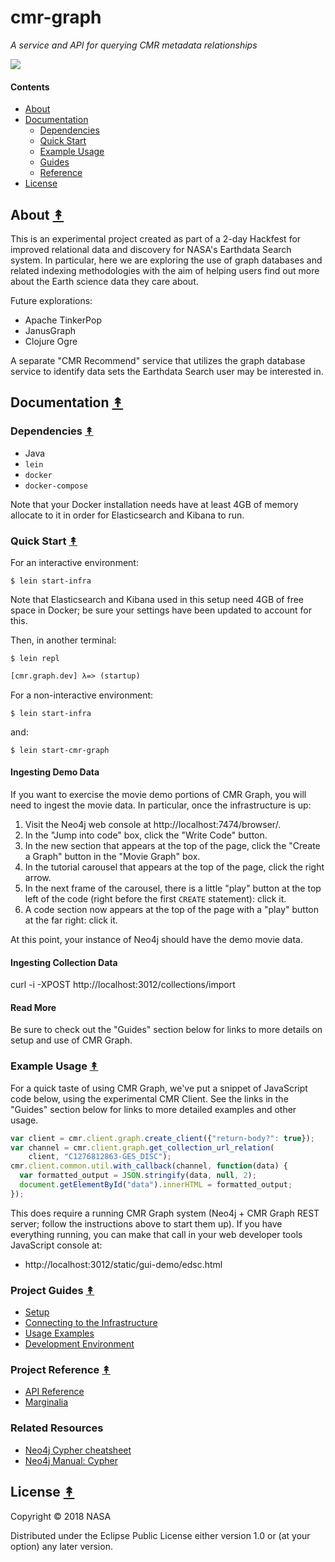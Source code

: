 # cmr-graph

*A service and API for querying CMR metadata relationships*

[![][logo]][logo]


#### Contents

* [About](#about-)
* [Documentation](#documentation-)
  * [Dependencies](#dependencies-)
  * [Quick Start](#quick-start-)
  * [Example Usage](#example-usage-)
  * [Guides](#guides-)
  * [Reference](#reference-)
* [License](#license-)


## About [&#x219F;](#contents)

This is an experimental project created as part of a 2-day Hackfest for
improved relational data and discovery for NASA's Earthdata Search system.
In particular, here we are exploring the use of graph databases and related
indexing methodologies with the aim of helping users find out more about the
Earth science data they care about.

Future explorations:

* Apache TinkerPop
* JanusGraph
* Clojure Ogre

A separate "CMR Recommend" service that utilizes the graph database service
to identify data sets the Earthdata Search user may be interested in.


## Documentation [&#x219F;](#contents)

### Dependencies [&#x219F;](#contents)

* Java
* `lein`
* `docker`
* `docker-compose`

Note that your Docker installation needs have at least 4GB of memory allocate
to it in order for Elasticsearch and Kibana to run.


### Quick Start [&#x219F;](#contents)

For an interactive environment:
```
$ lein start-infra
```

Note that Elasticsearch and Kibana used in this setup need 4GB of free space
in Docker; be sure your settings have been updated to account for this.

Then, in another terminal:
```
$ lein repl
```
```clj
[cmr.graph.dev] λ=> (startup)
```

For a non-interactive environment:
```
$ lein start-infra
```
and:
```
$ lein start-cmr-graph
```

#### Ingesting Demo Data

If you want to exercise the movie demo portions of CMR Graph, you will need to
ingest the movie data. In particular, once the infrastructure is up:

1. Visit the Neo4j web console at http://localhost:7474/browser/.
1. In the "Jump into code" box, click the "Write Code" button.
1. In the new section that appears at the top of the page, click the "Create
   a Graph" button in the "Movie Graph" box.
1. In the tutorial carousel that appears at the top of the page, click the
   right arrow.
1. In the next frame of the carousel, there is a little "play" button at the
   top left of the code (right before the first `CREATE` statement): click it.
1. A code section now appears at the top of the page with a "play" button at
   the far right: click it.

At this point, your instance of Neo4j should have the demo movie data.

#### Ingesting Collection Data

curl -i -XPOST http://localhost:3012/collections/import

#### Read More

Be sure to check out the "Guides" section below for links to more details on
setup and use of CMR Graph.


### Example Usage [&#x219F;](#contents)

For a quick taste of using CMR Graph, we've put a snippet of JavaScript code
below, using the experimental CMR Client. See the links in the "Guides"
section below for links to more detailed examples and other usage.

```js
var client = cmr.client.graph.create_client({"return-body?": true});
var channel = cmr.client.graph.get_collection_url_relation(
	client, "C1276812863-GES_DISC");
cmr.client.common.util.with_callback(channel, function(data) {
  var formatted_output = JSON.stringify(data, null, 2);
  document.getElementById("data").innerHTML = formatted_output;
});
```

This does require a running CMR Graph system (Neo4j + CMR Graph REST
server; follow the instructions above to start them up). If you have
everything running, you can make that call in your web developer tools
JavaScript console at:

* http://localhost:3012/static/gui-demo/edsc.html


### Project Guides [&#x219F;](#contents)

* [Setup][setup-docs]
* [Connecting to the Infrastructure][connecting-docs]
* [Usage Examples][usage-docs]
* [Development Environment][dev-docs]


### Project Reference [&#x219F;](#contents)

* [API Reference][api-docs]
* [Marginalia][marginalia-docs]


### Related Resources

* [Neo4j Cypher cheatsheet][cheatsheet]
* [Neo4j Manual: Cypher][cypher]


## License [&#x219F;](#contents)

Copyright © 2018 NASA

Distributed under the Eclipse Public License either version 1.0 or (at
your option) any later version.


<!-- Named page links below: /-->

[logo]: https://avatars2.githubusercontent.com/u/32934967?s=200&v=4
[api-docs]: http://cmr-exchange.github.io/cmr-graph/current/
[marginalia-docs]: http://cmr-exchange.github.io/cmr-graph/current/marginalia.html
[setup-docs]: http://cmr-exchange.github.io/cmr-graph/current/0500-setup.html
[connecting-docs]: http://cmr-exchange.github.io/cmr-graph/current/0750-connecting.html
[usage-docs]: http://cmr-exchange.github.io/cmr-graph/current/1000-usage.html
[dev-docs]: http://cmr-exchange.github.io/cmr-graph/current/2000-dev.html
[cypher]: https://neo4j.com/docs/developer-manual/current/cypher/
[cheatsheet]: https://neo4j.com/docs/cypher-refcard/current/
